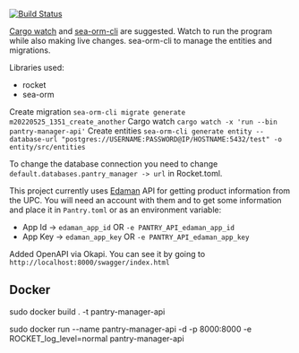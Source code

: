 [![Build Status](https://drone.mjy-home.duckdns.org/api/badges/michael/pantry-manager-api/status.svg?ref=refs/heads/main)](https://drone.mjy-home.duckdns.org/michael/pantry-manager-api)

[Cargo watch](https://github.com/watchexec/cargo-watch) and [sea-orm-cli](https://www.sea-ql.org/SeaORM/docs/generate-entity/sea-orm-cli/) are suggested. Watch to run the program while also making live changes. sea-orm-cli to manage the entities and migrations.

Libraries used:
* rocket
* sea-orm

Create migration `sea-orm-cli migrate generate m20220525_1351_create_another`
Cargo watch `cargo watch -x 'run --bin pantry-manager-api'`
Create entities `sea-orm-cli generate entity --database-url "postgres://USERNAME:PASSWORD@IP/HOSTNAME:5432/test" -o entity/src/entities`

To change the database connection you need to change `default.databases.pantry_manager -> url` in Rocket.toml.

This project currently uses [Edaman](https://www.edamam.com/) API for getting product information from the UPC. You will need an account with them and to get some information and place it in `Pantry.toml` or as an environment variable:

* App Id -> `edaman_app_id` OR `-e PANTRY_API_edaman_app_id`
* App Key -> `edaman_app_key` OR `-e PANTRY_API_edaman_app_key`

Added OpenAPI via Okapi. You can see it by going to `http://localhost:8000/swagger/index.html`

## Docker

sudo docker build . -t pantry-manager-api

sudo docker run --name pantry-manager-api -d -p 8000:8000 -e ROCKET_log_level=normal pantry-manager-api
